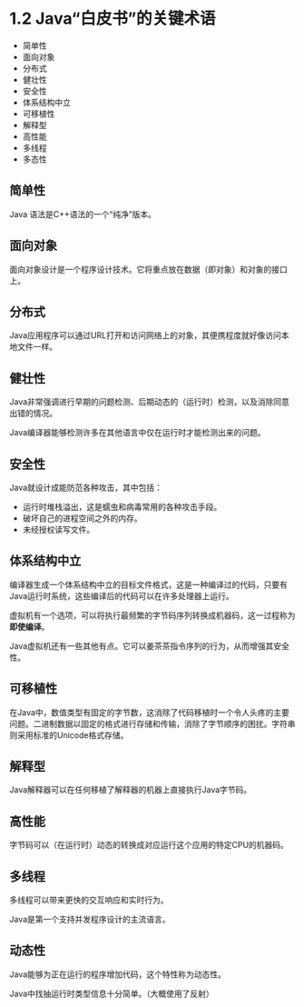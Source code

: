 # 1.2 Java“白皮书”的关键术语

* 简单性
* 面向对象
* 分布式
* 健壮性
* 安全性
* 体系结构中立
* 可移植性
* 解释型
* 高性能
* 多线程
* 多态性

## 简单性

Java 语法是C++语法的一个“纯净”版本。

## 面向对象

面向对象设计是一个程序设计技术。它将重点放在数据（即对象）和对象的接口上。

## 分布式

Java应用程序可以通过URL打开和访问网络上的对象，其便携程度就好像访问本地文件一样。

## 健壮性

Java非常强调进行早期的问题检测、后期动态的（运行时）检测，以及消除同意出错的情况。

Java编译器能够检测许多在其他语言中仅在运行时才能检测出来的问题。

## 安全性

Java就设计成能防范各种攻击，其中包括：

* 运行时堆栈溢出，这是蠕虫和病毒常用的各种攻击手段。
* 破坏自己的进程空间之外的内存。
* 未经授权读写文件。

## 体系结构中立

编译器生成一个体系结构中立的目标文件格式，这是一种编译过的代码，只要有Java运行时系统，这些编译后的代码可以在许多处理器上运行。

虚拟机有一个选项，可以将执行最频繁的字节码序列转换成机器码，这一过程称为**即使编译**。

Java虚拟机还有一些其他有点。它可以姜茶茶指令序列的行为，从而增强其安全性。

## 可移植性

在Java中，数值类型有固定的字节数，这消除了代码移植时一个令人头疼的主要问题。二进制数据以固定的格式进行存储和传输，消除了字节顺序的困扰。字符串则采用标准的Unicode格式存储。

## 解释型

Java解释器可以在任何移植了解释器的机器上直接执行Java字节码。

## 高性能

字节码可以（在运行时）动态的转换成对应运行这个应用的特定CPU的机器码。

## 多线程

多线程可以带来更快的交互响应和实时行为。

Java是第一个支持并发程序设计的主流语言。

## 动态性

Java能够为正在运行的程序增加代码，这个特性称为动态性。

Java中找抽运行时类型信息十分简单。（大概使用了反射）